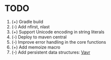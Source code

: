 # TODO

1. (+) Gradle build
1. (-) Add nfirst, nlast
1. (+) Support Unicode encoding in string literals
1. (-) Deploy to maven central
1. (-) Improve error handling in the core functions
1. (+) Add memoize macro
1. (-) Add persistent data structures: [Vavr](https://github.com/vavr-io/vavr)
